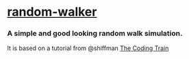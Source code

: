 # [random-walker](https://haritonch.github.io/random-walker/)
### A simple and good looking random walk simulation.

It is based on a tutorial from @shiffman [The Coding Train](https://www.youtube.com/channel/UCvjgXvBlbQiydffZU7m1_aw)
